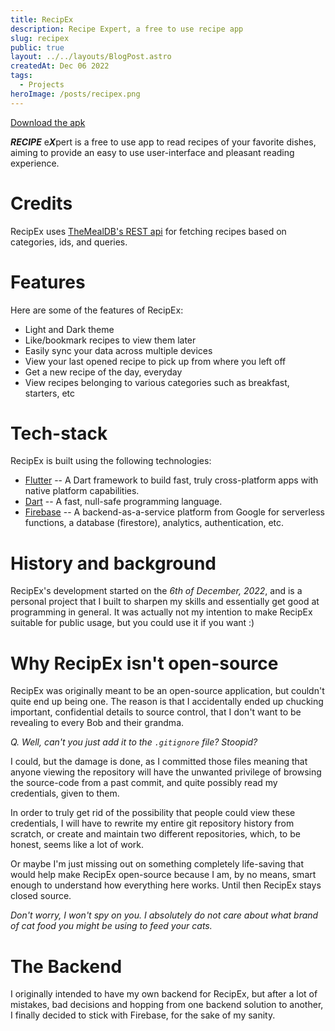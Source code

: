 ```yaml
---
title: RecipEx
description: Recipe Expert, a free to use recipe app
slug: recipex
public: true
layout: ../../layouts/BlogPost.astro
createdAt: Dec 06 2022
tags:
  - Projects
heroImage: /posts/recipex.png
---
```


[Download the apk](https://github.com/schmeekygeek/recipex/releases)

***RECIPE*** e***X***pert is a free to use app to read recipes of your favorite dishes, aiming to provide an easy to use user-interface and pleasant reading experience.

# Credits
RecipEx uses [TheMealDB's REST api](https://themealdb.com) for fetching recipes based on categories, ids, and queries.

# Features
Here are some of the features of RecipEx:
- Light and Dark theme
- Like/bookmark recipes to view them later
- Easily sync your data across multiple devices
- View your last opened recipe to pick up from where you left off
- Get a new recipe of the day, everyday
- View recipes belonging to various categories such as breakfast, starters, etc

# Tech-stack
RecipEx is built using the following technologies:
- [Flutter](https://flutter.dev) -- A Dart framework to build fast, truly cross-platform apps with native platform capabilities.
- [Dart](https://dart.dev) -- A fast, null-safe programming language.
- [Firebase](https://firebase.google.com) -- A backend-as-a-service platform from Google for serverless functions, a database (firestore), analytics, authentication, etc.

# History and background
RecipEx's development started on the *6th of December, 2022*, and is a personal project that I built to sharpen my skills and essentially get good at programming in general. It was actually not my intention to make RecipEx suitable for public usage, but you could use it if you want :)

# Why RecipEx isn't open-source
RecipEx was originally meant to be an open-source application, but couldn't quite end up being one.
The reason is that I accidentally ended up chucking important, confidential details to source control, that I don't want to be revealing to every Bob and their grandma.

*Q. Well, can't you just add it to the `.gitignore` file? Stoopid?*

I could, but the damage is done, as I committed those files meaning that anyone viewing the repository will have the unwanted privilege of browsing the source-code from a past commit, and quite possibly read my credentials, given to them.

In order to truly get rid of the possibility that people could view these credentials, I will have to rewrite my entire git repository history from scratch, or create and maintain two different repositories, which, to be honest, seems like a lot of work.

Or maybe I'm just missing out on something completely life-saving that would help make RecipEx open-source because I am, by no means, smart enough to understand how everything here works. Until then RecipEx stays closed source. 

*Don't worry, I won't spy on you. I absolutely do not care about what brand of cat food you might be using to feed your cats.*

# The Backend
I originally intended to have my own backend for RecipEx, but after a lot of mistakes, bad decisions and hopping from one backend solution to another, I finally decided to stick with Firebase, for the sake of my sanity.
